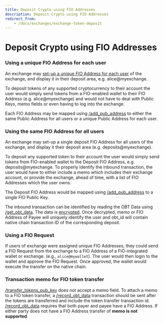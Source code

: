 ```yaml
---
title: Deposit Crypto using FIO Addresses
description: Deposit Crypto using FIO Addresses
redirect_from:
    - /docs/exchanges/exchange-token-deposit
---
```


# Deposit Crypto using FIO Addresses

### Using a unique FIO Address for each user

An exchange may [set-up a unique FIO Address for each user]({{site.baseurl}}/docs/how-to/registration) of the exchange, and display it in their deposit area, e.g. alice@myexchange.

To deposit tokens of any supported cryptocurrency to their account the user would simply send tokens from a FIO-enabled wallet to their FIO Address (e.g. alice@myexchange) and would not have to deal with Public Keys, memo fields or even having to log into the exchange.

Each FIO Address may be mapped using [/add_pub_address]({{site.baseurl}}/pages/api/fio-api/#options-addaddress) to either the same Public Address for all users or a unique Public Address for each user.

### Using the same FIO Address for all users

An exchange may set-up a single deposit FIO Address for all users of the exchange, and display it their deposit area (e.g. deposits@myexchange).

To deposit any supported token to their account the user would simply send tokens from FIO-enabled wallet to the Deposit FIO Address, e.g. deposits@myexchange. To properly identify the inbound transaction, the user would have to either include a memo which includes their exchange account, or provide the exchange, ahead of time, with a list of FIO Addresses which the user owns.

The Deposit FIO Address would be mapped using [/add_pub_address]({{site.baseurl}}/pages/api/fio-api/#options-addaddress) to a single FIO Public Key.

The inbound transaction can be identified by reading the OBT Data using [/get_obt_data]({{site.baseurl}}/pages/api/fio-api/#post-/get_obt_data). The data is [encrypted]({{site.baseurl}}/docs/how-to/encryption). Once decrypted, memo or FIO Address of Payee will uniquely identify the user and obt_id will contain native chain transaction ID of the corresponding deposit.

### Using a FIO Request

If users of exchange were assigned unique FIO Addresses, they could send a FIO Request from the exchange to a FIO Address of a FIO-integrated wallet or exchange. (e.g., `alice@mywallet`). The user would then login to the wallet and approve the FIO Request. Once approved, the wallet would execute the transfer on the native chain.

### Transaction memo for FIO token transfer

[/transfer_tokens_pub_key]({{site.baseurl}}/pages/api/fio-api/#options-trnsfiopubky) does not accept a memo field. To attach a memo to a FIO token transfer, a [/record_obt_data]({{site.baseurl}}/pages/api/fio-api/#options-recordobt) transaction should be sent after the tokens are transferred and include the token transfer transaction id. [/record_obt_data]({{site.baseurl}}/pages/api/fio-api/#options-recordobt) requires that both payer and payee have a FIO Address. If either party does not have a FIO Address transfer of **memo is not supported**.